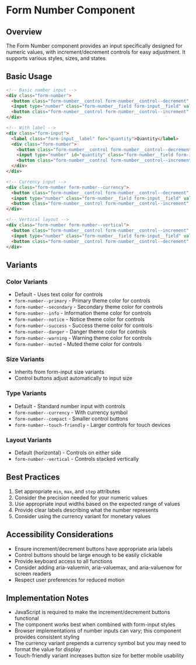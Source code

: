 # Form Number Component

## Overview
The Form Number component provides an input specifically designed for numeric values, with increment/decrement controls for easy adjustment. It supports various styles, sizes, and states.

## Basic Usage

```html
<!-- Basic number input -->
<div class="form-number">
  <button class="form-number__control form-number__control--decrement" aria-label="Decrease value">-</button>
  <input type="number" class="form-number__field form-input__field" value="1" min="0" max="10" step="1">
  <button class="form-number__control form-number__control--increment" aria-label="Increase value">+</button>
</div>

<!-- With label -->
<div class="form-input">
  <label class="form-input__label" for="quantity">Quantity</label>
  <div class="form-number">
    <button class="form-number__control form-number__control--decrement" aria-label="Decrease quantity">-</button>
    <input type="number" id="quantity" class="form-number__field form-input__field" value="1" min="1" max="100">
    <button class="form-number__control form-number__control--increment" aria-label="Increase quantity">+</button>
  </div>
</div>

<!-- Currency input -->
<div class="form-number form-number--currency">
  <button class="form-number__control form-number__control--decrement" aria-label="Decrease value">-</button>
  <input type="number" class="form-number__field form-input__field" value="99.99" step="0.01" min="0">
  <button class="form-number__control form-number__control--increment" aria-label="Increase value">+</button>
</div>

<!-- Vertical layout -->
<div class="form-number form-number--vertical">
  <button class="form-number__control form-number__control--increment" aria-label="Increase value">+</button>
  <input type="number" class="form-number__field form-input__field" value="50" min="0" max="100">
  <button class="form-number__control form-number__control--decrement" aria-label="Decrease value">-</button>
</div>
```

## Variants

### Color Variants
- Default - Uses text color for controls
- `form-number--primary` - Primary theme color for controls
- `form-number--secondary` - Secondary theme color for controls
- `form-number--info` - Information theme color for controls
- `form-number--notice` - Notice theme color for controls
- `form-number--success` - Success theme color for controls
- `form-number--danger` - Danger theme color for controls
- `form-number--warning` - Warning theme color for controls
- `form-number--muted` - Muted theme color for controls

### Size Variants
- Inherits from form-input size variants
- Control buttons adjust automatically to input size

### Type Variants
- Default - Standard number input with controls
- `form-number--currency` - With currency symbol
- `form-number--compact` - Smaller control buttons
- `form-number--touch-friendly` - Larger controls for touch devices

### Layout Variants
- Default (horizontal) - Controls on either side
- `form-number--vertical` - Controls stacked vertically

## Best Practices

1. Set appropriate `min`, `max`, and `step` attributes
2. Consider the precision needed for your numeric values
3. Use appropriate input widths based on the expected range of values
4. Provide clear labels describing what the number represents
5. Consider using the currency variant for monetary values

## Accessibility Considerations

- Ensure increment/decrement buttons have appropriate aria labels
- Control buttons should be large enough to be easily clickable
- Provide keyboard access to all functions
- Consider adding aria-valuemin, aria-valuemax, and aria-valuenow for screen readers
- Respect user preferences for reduced motion

## Implementation Notes

- JavaScript is required to make the increment/decrement buttons functional
- The component works best when combined with form-input styles
- Browser implementations of number inputs can vary; this component provides consistent styling
- The currency variant prepends a currency symbol but you may need to format the value for display
- Touch-friendly variant increases button size for better mobile usability